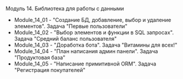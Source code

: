 Модуль 14. Библиотека для работы с данными
- Module_14_01 - "Создание БД, добавление, выбор и удаление элементов". Задача "Первые пользователи"
- Module_14_02 - "Выбор элементов и функции в SQL запросах". Задача "Средний баланс пользователя"
- Module_14_03 - "Доработка бота". Задача "Витамины для всех!"
- Module_14_04 - "План написания админ панели". Задача "Продуктовая база"
- Module_14_05 - "Написание примитивной ORM". Задача "Регистрация покупателей"
